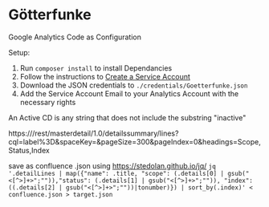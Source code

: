 Götterfunke
==============

Google Analytics Code as Configuration

Setup:

1. Run ```composer install``` to install Dependancies
1. Follow the instructions to [Create a Service Account](https://developers.google.com/api-client-library/php/auth/service-accounts#creatinganaccount)
2. Download the JSON credentials to ```./credentials/Goetterfunke.json```
3. Add the Service Account Email to your Analytics Account with the necessary rights

An Active CD is any string that does not include the substring "inactive"

https://<your Confluence>/rest/masterdetail/1.0/detailssummary/lines?cql=label%3D<your ga_custom_dimension label>&spaceKey=<your confluence Space Key>&pageSize=300&pageIndex=0&headings=Scope,Status,Index

save as confluence .json
using https://stedolan.github.io/jq/
`jq '.detailLines | map({"name": .title, "scope": (.details[0] | gsub("<[^>]+>";"")),"status": (.details[1] | gsub("<[^>]+>";"")), "index": ((.details[2] | gsub("<[^>]+>";""))|tonumber)}) | sort_by(.index)' < confluence.json > target.json`

